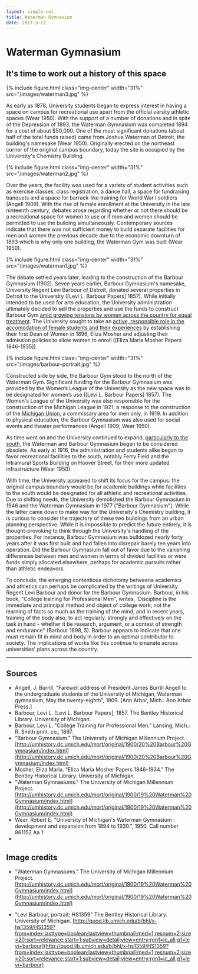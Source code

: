 ```yaml
---
layout: single-col
title: Waterman Gymnasium
date: 2017-3-22
---
```


# Waterman Gymnasium

## It's time to work out a history of this space

{% include figure.html class="img-center" width="31%" src="/images/waterman3.jpg" %}

As early as 1878, University students began to express interest in having a space on campus for recreational use apart from the official varsity athletic spaces (Wear 1950). With the support of a number of donations and in spite of the Depression of 1893, the Waterman Gymnasium was completed 1894 for a cost of about $50,000. One of the most significant donations (about half of the total funds raised) came from Joshua Waterman of Detroit, the building's namesake (Wear 1950). Originally erected on the northeast corner of the original campus boundary, today the site is occupied by the University's Chemistry Building.

{% include figure.html class="img-center" width="31%" src="/images/waterman2.jpg" %}

Over the years, the facility was used for a variety of student activities such as exercise classes, class registration, a dance hall, a space for fundraising banquets and a space for barrack-like training for World War I soldiers (Angell 1909). With the rise of female enrollment at the University in the late ninteenth century, debates arose regarding whether or not there should be a recreational space for women to use or if men and women should be permitted to use the building simultaneously. Contemporary sources indicate that there was not sufficient money to build separate facilities for men and women the previous decade due to the economic downturn of 1893 which is why only one building, the Waterman Gym was built (Wear 1950).

{% include figure.html class="img-center" width="31%" src="/images/waterman1.jpg" %}

The debate settled years later, leading to the construction of the Barbour Gymnasium (1902). Seven years earlier, Barbour Gymnasium's namesake, University Regent Levi Barbour of Detroit, donated several properties in Detroit to the University ([Levi L. Barbour Papers] 1857). While initially intended to be used for arts education, the University administration ultimately decided to sell the properties and use the funds to construct Barbour Gym [amid growing tensions by women across the country for equal treatment](https://umich-hist-399.github.io/campus-histories/essays/state-street-suffrage). The University sought to take an [active, responsible role in the accomodation of female students and their experiences](https://umich-hist-399.github.io/campus-histories/essays/social-training) by establishing their first Dean of Women in 1896, Eliza Mosher and adjusting their admission policies to allow women to enroll ([Eliza Maria Mosher Papers 1846-1935]).

{% include figure.html class="img-center" width="31%" src="/images/barbour-portrait.jpg" %}

Constructed side by side, the Barbour Gym stood to the north of the Waterman Gym. Significant funding for the Barbour Gymnasium was provided by the Women’s League of the University as the new space was to be designated for women’s use ([Levi L. Barbour Papers] 1857). The Women's League of the University was also responsible for the construction of the Michigan League in 1921, a response to the construction of the [Michigan Union](https://umich-hist-399.github.io/campus-histories/blurbs/union), a commissary area for men only, in 1919. In addition to physical education, the Barbour Gymnasium was also used for social events and theater performances (Angell 1909; Wear 1950). 

As time went on and the University continued to expand, [particularly to the south](https://umich-hist-399.github.io/campus-histories/essays/michigan-stadium), the Waterman and Barbour Gymnasium began to be considered obsolete. As early at 1916, the administration and students alike began to favor recreational facilities to the south, notably Ferry Field and the Intramural Sports Building on Hoover Street, for their more updated infrastructure (Wear 1950).

With time, the University appeared to shift its focus for the campus: the original campus boundary would be for academic buildings while facilities to the south would be designated for all athletic and recreational activities. Due to shifting needs, the University demolished the Barbour Gymnasium in 1946 and the Waterman Gymnasium in 1977 ("Barbour Gymnasium"). While the latter came down to make way for the University's Chemistry building, it is curious to consider the trajectory of these two buildings from an urban planning perspective. While it is impossible to predict the future entirely, it is thought-provoking to think through the University's handling of the properties. For instance, Barbour Gymnasium was bulldozed nearly forty years after it was first built and had fallen into disrepair barely ten years into operation. Did the Barbour Gymnasium fall out of favor due to the vanishing differences between men and women in terms of divided facilities or were funds simply allocated elsewhere, perhaps for academic pursuits rather than athletic endeavors. 

To conclude, the emerging contentious dichotomy betweena academics and athletics can perhaps be complicated by the writings of University Regent Levi Barbour and donor for the Barbour Gymnasium. Barbour, in his book, "College training for Professional Men", writes, 'Discipline is the immediate and principal method and object of college work; not the learning of facts so much as the training of the mind, and in recent years, training of the body also; to act regularly, strongly and effectively on the task in hand - whether it be research, argument, or a contest of strength and endurance" (Barbour 1898, 5). Barbour appears to indicate that one must remain fit in mind and body in order to an optimal contributor to society. The implications of works like this continue to emanate across universities' plans across the country.


-----

## Sources

- Angell, J. Burrill. "Farewell address of President James Burrill Angell to the undergraduate students of the University of Michigan, Waterman gymnasium, May the twenty-eighth", 1909. [Ann Arbor, Mich.: Ann Arbor Press.]
- Barbour, Levi L. [Levi L. Barbour Papers], 1857. The Bentley Historical Library. University of Michigan.
- Barbour, Levi L. "College Training for Professional Men." Lansing, Mich.: R. Smith print. co., 1897.
- "Barbour Gymnasium." The University of Michigan Millennium Project. [http://umhistory.dc.umich.edu/mort/original/1900/20%20Barbour%20Gymnasium/index.html](http://umhistory.dc.umich.edu/mort/original/1900/20%20Barbour%20Gymnasium/index.html)
- Mosher, Eliza Maria. “Eliza Maria Mosher Papers 1846-1934.” The Bentley Historical Library. University of Michigan.
- "Waterman Gymnasiums." The University of Michigan Millennium Project. [http://umhistory.dc.umich.edu/mort/original/1900/19%20Waterman%20Gymnasium/index.html](http://umhistory.dc.umich.edu/mort/original/1900/19%20Waterman%20Gymnasium/index.html)
- Wear, Robert E. "University of Michigan's Waterman Gymnasium : development and expansion from 1894 to 1930.", 1950. Call number 861152 Aa 1
- 

## Image credits

- "Waterman Gymnasiums." The University of Michigan Millennium Project. [http://umhistory.dc.umich.edu/mort/original/1900/19%20Waterman%20Gymnasium/index.html](http://umhistory.dc.umich.edu/mort/original/1900/19%20Waterman%20Gymnasium/index.html)

- "Levi Barbour, portrait; HS1359" The Bentley Historical Library. University of Michigan. [http://quod.lib.umich.edu/b/bhl/x-hs1359/HS1359?from=index;lasttype=boolean;lastview=thumbnail;med=1;resnum=2;size=20;sort=relevance;start=1;subview=detail;view=entry;rgn1=ic_all;q1=levi+barbour](http://quod.lib.umich.edu/b/bhl/x-hs1359/HS1359?from=index;lasttype=boolean;lastview=thumbnail;med=1;resnum=2;size=20;sort=relevance;start=1;subview=detail;view=entry;rgn1=ic_all;q1=levi+barbour)

